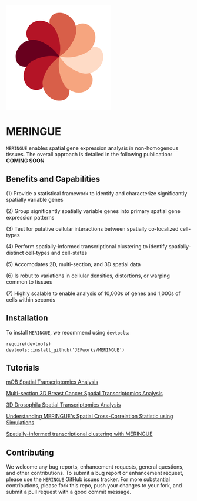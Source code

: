 ![](tools/img/meringue_logo.svg)
# MERINGUE

`MERINGUE` enables spatial gene expression analysis in non-homogenous tissues. The overall approach is detailed in the following publication: **COMING SOON**

## Benefits and Capabilities

(1) Provide a statistical framework to identify and characterize significantly spatially variable genes

(2) Group significantly spatially variable genes into primary spatial gene expression patterns

(3) Test for putative cellular interactions between spatially co-localized cell-types

(4) Perform spatially-informed transcriptional clustering to identify spatially-distinct cell-types and cell-states

(5) Accomodates 2D, multi-section, and 3D spatial data 

(6) Is robut to variations in cellular densities, distortions, or warping common to tissues

(7) Highly scalable to enable analysis of 10,000s of genes and 1,000s of cells within seconds

## Installation

To install `MERINGUE`, we recommend using `devtools`:
```
require(devtools)
devtools::install_github('JEFworks/MERINGUE')
```
## Tutorials

[mOB Spatial Transcriptomics Analysis](mOB_analysis)

[Multi-section 3D Breast Cancer Spatial Transcriptomics Analysis](BCL_analysis)

[3D Drosophila Spatial Transcriptomics Analysis](drosophila_3D_analysis)

[Understanding MERINGUE's Spatial Cross-Correlation Statistic using Simulations](simulation)

[Spatially-informed transcriptional clustering with MERINGUE](spatiall_clustering)

## Contributing

We welcome any bug reports, enhancement requests, general questions, and other contributions. To submit a bug report or enhancement request, please use the `MERINGUE` GitHub issues tracker. For more substantial contributions, please fork this repo, push your changes to your fork, and submit a pull request with a good commit message.
